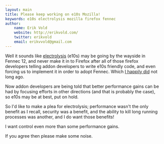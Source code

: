 ```yaml
---
layout: main
title: Please keep working on e10s Mozilla!
keywords: e10s electrolysis mozilla firefox fennec
author:
    name: Erik Vold
    website: http://erikvold.com/
    twitter: erikvold
    email: erikvvold@gmail.com
---
```


Well it sounds like [electrolysis](https://wiki.mozilla.org/Electrolysis) (e10s)
may be
going by the wayside in Fennec 12, and never make it in to Firefox after all
of those firefox developers telling addon developers to write e10s friendly code,
and even forcing us to implement it in order to adopt Fennec.  Which [I happily
did](http://scriptish.org/news/2011/09/05/scriptish-supports-fennec.html) not
long ago.

Now addon developers are being told that better performance gains can be had by
focusing efforts in other directions (and that is probably the case), so e10s
may be at best, put on hold.

So I'd like to make a plea for electrolysis; performance wasn't the
only benefit as I recall, security was a benefit, and the ability to kill
long running processes was another, and I do want those benefits!

I want control even more than some performance gains.

If you agree then please make some noise.
